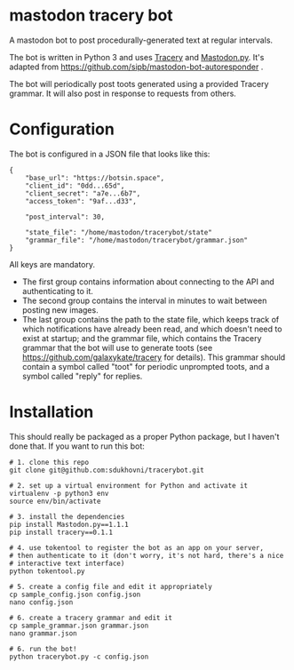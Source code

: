 # mastodon tracery bot

A mastodon bot to post procedurally-generated text at regular intervals.

The bot is written in Python 3 and uses [Tracery](https://pypi.python.org/pypi/tracery) and [Mastodon.py](https://github.com/halcy/Mastodon.py).  It's adapted from https://github.com/sipb/mastodon-bot-autoresponder .

The bot will periodically post toots generated using a provided Tracery grammar.  It will also post in response to requests from others.

# Configuration

The bot is configured in a JSON file that looks like this:

```
{
    "base_url": "https://botsin.space",
    "client_id": "0dd...65d",
    "client_secret": "a7e...6b7",
    "access_token": "9af...d33",

    "post_interval": 30,

    "state_file": "/home/mastodon/tracerybot/state"
    "grammar_file": "/home/mastodon/tracerybot/grammar.json"
}
```

All keys are mandatory.

* The first group contains information about connecting to the API and
  authenticating to it.
* The second group contains the interval in minutes to wait between
  posting new images.
* The last group contains the path to the state file, which keeps
  track of which notifications have already been read, and which
  doesn't need to exist at startup; and the grammar file, which
  contains the Tracery grammar that the bot will use to generate toots
  (see https://github.com/galaxykate/tracery for details).  This
  grammar should contain a symbol called "toot" for periodic
  unprompted toots, and a symbol called "reply" for replies.

# Installation

This should really be packaged as a proper Python package, but I haven't done that. If you want to run this bot:

```
# 1. clone this repo
git clone git@github.com:sdukhovni/tracerybot.git

# 2. set up a virtual environment for Python and activate it
virtualenv -p python3 env
source env/bin/activate

# 3. install the dependencies
pip install Mastodon.py==1.1.1
pip install tracery==0.1.1

# 4. use tokentool to register the bot as an app on your server,
# then authenticate to it (don't worry, it's not hard, there's a nice
# interactive text interface)
python tokentool.py

# 5. create a config file and edit it appropriately
cp sample_config.json config.json
nano config.json

# 6. create a tracery grammar and edit it
cp sample_grammar.json grammar.json
nano grammar.json

# 6. run the bot!
python tracerybot.py -c config.json
```
